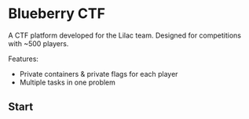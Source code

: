 # Blueberry CTF

A CTF platform developed for the  Lilac team. Designed for competitions with ~500 players.

Features:

- Private containers & private flags for each player
- Multiple tasks in one problem

## Start


